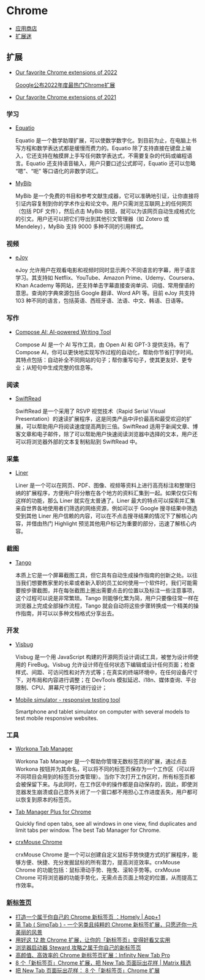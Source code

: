 # Chrome

- [应用商店](https://chrome.google.com/webstore)
- [扩展迷](https://extfans.com/)

## 扩展

- [Our favorite Chrome extensions of 2022](https://blog.google/products/chrome/our-favorite-chrome-extensions-of-2022/)

    [Google公布2022年度最热门Chrome扩展](https://mp.weixin.qq.com/s/qi5m6zFAUqcwhjQ6a9RX6g?utm_source=pocket_reader)

- [Our favorite Chrome extensions of 2021](https://blog.google/products/chrome/our-favorite-chrome-extensions-2021/)

### 学习

- [Equatio](https://chrome.google.com/webstore/detail/equatio-math-made-digital/hjngolefdpdnooamgdldlkjgmdcmcjnc)

    Equatio 是一个数学助理扩展，可以使数学数字化。到目前为止，在电脑上书写方程和数学表达式都是缓慢而费力的。Equatio 除了支持直接在键盘上输入，它还支持在触摸屏上手写任何数学表达式，不需要复杂的代码或编程语言。Equatio 还支持语音输入，用户只要口述公式即可，Equatio 还可以忽略 “嗯”、“呃” 等口语化的非数学词汇。

- [MyBib](https://chrome.google.com/webstore/detail/mybib-free-citation-gener/phidhnmbkbkbkbknhldmpmnacgicphkf)

    MyBib 是一个免费的书目和参考文献生成器，它可以准确地引证，让你直接将引证内容复制到你的学术作业和论文中。用户只需浏览互联网上的任何网页（包括 PDF 文件），然后点击 MyBib 按钮，就可以为该网页自动生成格式化的引文。用户还可以把它们导出到其他引文管理器（如 Zotero 或 Mendeley），MyBib 支持 9000 多种不同的引用样式。

### 视频

- [eJoy](https://chrome.google.com/webstore/detail/ejoy-english-learn-with-m/amfojhdiedpdnlijjbhjnhokbnohfdfb)

    eJoy 允许用户在观看电影和视频时同时显示两个不同语言的字幕，用于语言学习。其支持如 Netflix、YouTube、Amazon Prime、Udemy、Coursera、Khan Academy 等网站，还支持单击字幕直接查询单词、词组、常用俚语的意思。查询的字典來源包括 Google 翻译、Word API 等。目前 eJoy 共支持 103 种不同的语言，包括英语、西班牙语、法语、中文、韩语、日语等。

### 写作

- [Compose AI: AI-powered Writing Tool](https://chrome.google.com/webstore/detail/compose-ai-ai-powered-wri/ddlbpiadoechcolndfeaonajmngmhblj)

    Compose AI 是一个 AI 写作工具，由 Open AI 和 GPT-3 提供支持。有了 Compose AI，你可以更快地实现写作过程的自动化，帮助你节省打字时间。其特点包括：自动补全不同网站的句子；帮你重写句子，使其更友好、更专业；从短句中生成完整的信息等。

### 阅读

- [SwiftRead](https://chrome.google.com/webstore/detail/swiftread-read-faster-lea/ipikiaejjblmdopojhpejjmbedhlibno)

    SwiftRead 是一个采用了 RSVP 视觉技术（Rapid Serial Visual Presentation）的速读扩展程序，这是同类产品中评价最高和最受欢迎的扩展，可以帮助用户将阅读速度提高两到三倍。SwiftRead 适用于新闻文章、博客文章和电子邮件，除了可以帮助用户快速阅读浏览器中选择的文本，用户还可以将浏览器外部的文本复制粘贴到 SwiftRead 中。

### 采集

- [Liner](https://chrome.google.com/webstore/detail/liner-highlight-and-searc/bmhcbmnbenmcecpmpepghooflbehcack)

    Liner 是一个可以在网页、PDF、图像、视频等资料上进行高亮标注和整理归纳的扩展程序，方便用户将分散在各个地方的资料汇集到一起。如果仅仅只有这样的功能，那么 Liner 就实在太普通了。Liner 最大的特点可以探索并汇集来自世界各地使用者们筛选的网络资源，例如可以于 Google 搜寻结果中筛选受到其他 Liner 用户信赖的内容，可以在不点击搜寻结果的情况下了解核心内容，并借由热门 Highlight 预览其他用户标记为重要的部分，迅速了解核心内容。

### 截图

- [Tango](https://chrome.google.com/webstore/detail/tango-screenshots-trainin/lggdbpblkekjjbobadliahffoaobaknh)


    本质上它是一个屏幕截图工具，但它具有自动生成操作指南的创新之处。以往当我们想要教家里的长辈或者新入职的员工如何使用一个软件时，我们可能需要按步骤截图，并在每张截图上圈出需要点击的位置以及标注一些注意事项，这个过程可以说是非常繁琐。Tango 则能够化繁为简，用户只要像往常一样在浏览器上完成全部操作流程，Tango 就会自动将这些步骤转换成一个精美的操作指南，并可以以多种文档格式分享出去。

### 开发

- [Visbug](https://chrome.google.com/webstore/detail/visbug/cdockenadnadldjbbgcallicgledbeoc)

    Visbug 是一个用 JavaScript 构建的开源网页设计调试工具，被誉为设计师使用的 FireBug。Visbug 允许设计师在任何状态下编辑或设计任何页面；检查样式、间距、可访问性和对齐方式等；在真实的终端环境中，在任何设备尺寸下，对布局和内容进行调整；在 DevTools 模拟延迟、i18n、媒体查询、平台限制、CPU、屏幕尺寸等时进行设计；

- [Mobile simulator - responsive testing tool](https://chrome.google.com/webstore/detail/mobile-simulator-responsi/ckejmhbmlajgoklhgbapkiccekfoccmk?utm_source=chrome-ntp-icon)

    Smartphone and tablet simulator on computer with several models to test mobile responsive websites.

### 工具

- [Workona Tab Manager](https://chrome.google.com/webstore/detail/workona-tab-manager/ailcmbgekjpnablpdkmaaccecekgdhlh)

    Workona Tab Manager 是一个帮助你管理无数标签页的扩展，通过点击 Workona 按钮并为其命名，可以将不同的标签页保存为一个工作区（可以将不同项目会用到的标签页分类管理）。当你下次打开工作区时，所有标签页都会被保留下来。与此同时，在工作区中的操作都是自动保存的，因此，即使浏览器发生崩溃或自己意外关闭了一个窗口都不用担心工作进度丢失，用户都可以恢复到原本的标签页。
    
- [Tab Manager Plus for Chrome](https://chrome.google.com/webstore/detail/tab-manager-plus-for-chro/cnkdjjdmfiffagllbiiilooaoofcoeff)

    Quickly find open tabs, see all windows in one view, find duplicates and limit tabs per window. The best Tab Manager for Chrome.

- [crxMouse Chrome](https://chrome.google.com/webstore/detail/crxmouse-chrome-gestures/jlgkpaicikihijadgifklkbpdajbkhjo)

    crxMouse Chrome 是一个可以创建自定义鼠标手势快捷方式的扩展程序，能够方便、快捷、充分发掘鼠标的所有潜力，提高浏览效率。crxMouse Chrome 的功能包括：鼠标滑动手势、拖曳、滚轮手势等。crxMouse Chrome 可将浏览器的功能手势化，无需点击页面上特定的位置，从而提高工作效率。

### [新标签页](https://chrome.google.com/webstore/category/collection/customize_your_new_tab_page)

- [打造一个属于你自己的 Chrome 新标签页 ：Homely | App+1](https://sspai.com/post/45796)
- [简 Tab ( SimpTab ) - 一个另类且纯粹的 Chrome 新标签扩展，只愿还你一片美丽的风景](https://sspai.com/post/47510)
- [用好这 12 款 Chrome 扩展，让你的「新标签页」变得好看又实用](https://sspai.com/post/41439)
- [浏览器启动器 Steward 攻略之属于你自己的新标签页](https://sspai.com/post/42273)
- [高颜值、高效率的 Chrome 新标签页扩展：Infinity New Tab Pro](https://sspai.com/post/42282)
- [8 个「新标签页」Chrome 扩展，把 New Tab 页面玩出花样 | Matrix 精选](https://sspai.com/post/34191)
- [把 New Tab 页面玩出花样： 8 个「新标签页」Chrome 扩展](https://sspai.com/post/34084)

